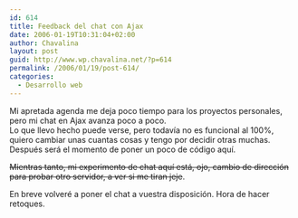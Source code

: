 ```yaml
---
id: 614
title: Feedback del chat con Ajax
date: 2006-01-19T10:31:04+02:00
author: Chavalina
layout: post
guid: http://www.wp.chavalina.net/?p=614
permalink: /2006/01/19/post-614/
categories:
  - Desarrollo web
---
```

Mi apretada agenda me deja poco tiempo para los proyectos personales, pero mi chat en Ajax avanza poco a poco.  
Lo que llevo hecho puede verse, pero todav&iacute;a no es funcional al 100%, quiero cambiar unas cuantas cosas y tengo por decidir otras muchas. Después será el momento de poner un poco de código aqu&iacute;.

<s>Mientras tanto, mi experimento de chat aqu&iacute; está, ojo, cambio de dirección para probar otro servidor, a ver si me tiran jeje</s>.

En breve volveré a poner el chat a vuestra disposición. Hora de hacer retoques.
